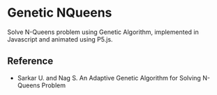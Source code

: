 # Genetic NQueens
Solve N-Queens problem using Genetic Algorithm, implemented in Javascript and animated using P5.js.

## Reference
- Sarkar U. and Nag S. An Adaptive Genetic Algorithm for Solving N-Queens Problem